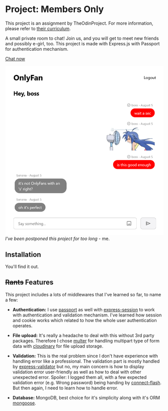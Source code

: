 # Project: Members Only

This project is an assignment by TheOdinProject. For more information, please refer to [their curriculum](https://www.theodinproject.com/lessons/node-path-nodejs-members-only).

A small private room to chat! Join us, and you will get to meet new friends and possibly e-girl, too. This project is made with Express.js with Passport for authentication mechanism.

[Chat now](https://only-fan.adaptable.app/)

![](/screenshot.png)
_I've been postponed this project for too long_ - me.

## Installation

You'll find it out.

## ~~Rants~~ Features

This project includes a lots of middlewares that I've learned so far, to name a few:

- **Authentication:** I use [passport](https://www.npmjs.com/package/passport) as well with [express-session](https://www.npmjs.com/package/express-session) to work with authentication and validation mechanism. I've learned how session and cookie works which related to how the whole user authentication operates.

- **File upload:** It's really a headache to deal with this without 3rd party packages. Therefore I chose [multer](https://www.npmjs.com/package/multer) for handling multipart type of form data with [cloudinary](https://www.npmjs.com/package/cloudinary) for file upload storage.

- **Validation:** This is the real problem since I don't have experience with handling error like a professional. The validation part is mostly handled by [express-validator](https://www.npmjs.com/package/express-validator) but no, my main concern is how to display validation error user-friendly as well as how to deal with other unexpected error. Spoiler: I logged them all, with a few expected validation error (e.g. Wrong password) being handing by [connect-flash](https://www.npmjs.com/package/connect-flash). But then again, I need to learn how to handle error.

- **Database:** MongoDB, best choice for it's simplicity along with it's ORM [mongoose](https://www.npmjs.com/package/mongoose).
